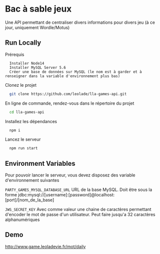 
# Bac à sable jeux

Une API permettant de centraliser divers informations pour divers jeu (à ce jour, uniquement Wordle/Motus)
## Run Locally

Prérequis
```
  Installer Node14
  Installer MySQL Server 5.6
  Créer une base de données sur MySQL (le nom est à garder et à renseigner dans la variable d'environnement plus bas)
```

Clonez le projet

```bash
  git clone https://github.com/leolade/lla-games-api.git
```

En ligne de commande, rendez-vous dans le répertoire du projet

```bash
  cd lla-games-api
```

Installez les dépendances

```bash
  npm i
```

Lancez le serveur
```bash
  npm run start
```


## Environment Variables

Pour pouvoir lancer le serveur, vous devez disposez des variable d'environnement suivantes

`PARTY_GAMES_MYSQL_DATABASE_URL` URL de la base MySQL. Doit être sous la forme jdbc:mysql://[username]:[password]@localhost:[port]/[nom_de_la_base]

`JWS_SECRET_KEY`
Avec comme valeur une chaine de caractères permettant d'encoder le mot de passe d'un utilisateur. Peut faire jusqu'a 32 caractères alphanumériques

## Demo
http://www.game.leoladevie.fr/mot/daily
